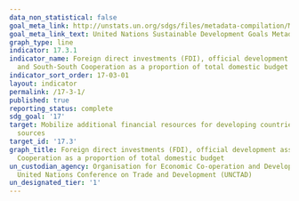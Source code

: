 ```yaml
---
data_non_statistical: false
goal_meta_link: http://unstats.un.org/sdgs/files/metadata-compilation/Metadata-Goal-17.pdf
goal_meta_link_text: United Nations Sustainable Development Goals Metadata (pdf 468kB)
graph_type: line
indicator: 17.3.1
indicator_name: Foreign direct investments (FDI), official development assistance
  and South-South Cooperation as a proportion of total domestic budget
indicator_sort_order: 17-03-01
layout: indicator
permalink: /17-3-1/
published: true
reporting_status: complete
sdg_goal: '17'
target: Mobilize additional financial resources for developing countries from multiple
  sources
target_id: '17.3'
graph_title: Foreign direct investments (FDI), official development assistance and South-South
  Cooperation as a proportion of total domestic budget
un_custodian_agency: Organisation for Economic Co-operation and Development (OECD),
  United Nations Conference on Trade and Development (UNCTAD)
un_designated_tier: '1'
---
```

